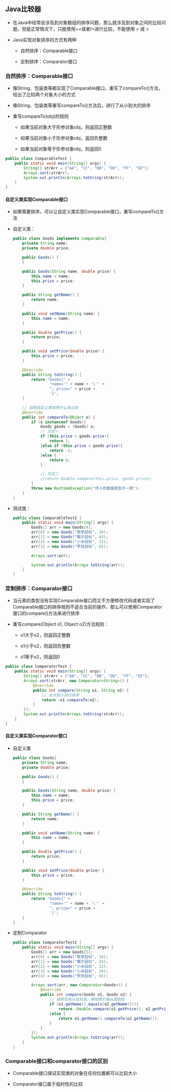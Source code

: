 ## Java比较器

- 在Java中经常会涉及到对象数组的排序问题，那么就涉及到对象之间的比较问题，但是正常情况下，只能使用==或者!=进行比较，不能使用 > 或 <

- Java实现对象排序的方式有两种
  
  - 自然排序：Comparable接口
  
  - 定制排序：Comparator接口

### 自然排序：Comparable接口

- 像String、包装类等都实现了Comparable接口，重写了compareTo()方法，给出了比较两个对象大小的方式

- 像String、包装类等重写compareTo()方法后，进行了从小到大的排序

- 重写compareTo(obj)的规则
  
  - 如果当前对象大于形参对象obj，则返回正整数
  
  - 如果当前对象小于形参对象obj，返回负整数
  
  - 如果当前对象等于形参对象obj，则返回0

```java
public class ComparableTest {
    public static void main(String[] args) {
        String[] strArr = {"AA", "CC", "BB", "DD", "FF", "EE"};
        Arrays.sort(strArr);
        System.out.println(Arrays.toString(strArr));
    }
}
```

#### 自定义类实现Comparable接口

- 如果需要排序，可以让自定义类实现Comparable接口，重写compareTo()方法

- 自定义类：
  
  ```java
  public class Goods implements Comparable{
      private String name;
      private double price;
  
      public Goods() {
      }
  
      public Goods(String name, double price) {
          this.name = name;
          this.price = price;
      }
  
      public String getName() {
          return name;
      }
  
      public void setName(String name) {
          this.name = name;
      }
  
      public double getPrice() {
          return price;
      }
  
      public void setPrice(double price) {
          this.price = price;
      }
  
      @Override
      public String toString() {
          return "Goods{" +
                  "name='" + name + '\'' +
                  ", price=" + price +
                  '}';
      }
  
      // 指明自定义类按照什么来比较
      @Override
      public int compareTo(Object o) {
          if (o instanceof Goods){
              Goods goods = (Goods) o;
              // 方式一
              if (this.price > goods.price){
                  return 1;
              }else if (this.price < goods.price){
                  return -1;
              }else {
                  return 0;
              }
  
              // 方式二
              //return Double.compare(this.price, goods.price);
          }
          throw new RuntimeException("传入的数据类型不一致");
      }
  }
  ```

- 测试类：
  
  ```java
  public class ComparableTest2 {
      public static void main(String[] args) {
          Goods[] arr = new Goods[4];
          arr[0] = new Goods("联想鼠标", 34);
          arr[1] = new Goods("戴尔鼠标", 43);
          arr[2] = new Goods("小米鼠标", 12);
          arr[3] = new Goods("罗技鼠标", 65);
  
          Arrays.sort(arr);
  
          System.out.println(Arrays.toString(arr));
      }
  }
  ```

### 定制排序：Comparator接口

- 当元素的类型没有实现Comparable接口而又不方便修改代码或者实现了Comparable接口的排序规则不适合当前的操作，那么可以使用Comparator接口的compare()方法来进行排序

- 重写compare(Object o1, Object o2)方法规则：
  
  - o1大于o2，则返回正整数
  
  - o1小于o2，则返回负整数
  
  - o1等于o2，则返回0

```java
public class ComparatorTest {
    public static void main(String[] args) {
        String[] strArr = {"AA", "CC", "BB", "DD", "FF", "EE"};
        Arrays.sort(strArr, new Comparator<String>() {
            @Override
            public int compare(String o1, String o2) {
                // 从大到小进行排序
                return -o1.compareTo(o2);
            }
        });
        System.out.println(Arrays.toString(strArr));
    }
}
```

#### 自定义类实现Comparator接口

- 自定义类
  
  ```java
  public class Goods{
      private String name;
      private double price;
  
      public Goods() {
      }
  
      public Goods(String name, double price) {
          this.name = name;
          this.price = price;
      }
  
      public String getName() {
          return name;
      }
  
      public void setName(String name) {
          this.name = name;
      }
  
      public double getPrice() {
          return price;
      }
  
      public void setPrice(double price) {
          this.price = price;
      }
  
      @Override
      public String toString() {
          return "Goods{" +
                  "name='" + name + '\'' +
                  ", price=" + price +
                  '}';
      }
  }
  ```

- 定制Comparator
  
  ```java
  public class ComparatorTest2 {
      public static void main(String[] args) {
          Goods[] arr = new Goods[5];
          arr[0] = new Goods("联想鼠标", 34);
          arr[1] = new Goods("戴尔鼠标", 43);
          arr[2] = new Goods("小米鼠标", 12);
          arr[3] = new Goods("小米鼠标", 34);
          arr[4] = new Goods("罗技鼠标", 65);
  
          Arrays.sort(arr, new Comparator<Goods>() {
              @Override
              public int compare(Goods o1, Goods o2) {
                  // 按照名称从低到高，再按照价格从高到低
                  if (o1.getName().equals(o2.getName())){
                      return -Double.compare(o1.getPrice(), o2.getPrice());
                  }else {
                      return o1.getName().compareTo(o2.getName());
                  }
              }
          });
          System.out.println(Arrays.toString(arr));
      }
  }
  ```

### Comparable接口和comparator接口的区别

- Comparable接口保证实现类的对象在任何位置都可以比较大小

- Comparator接口属于临时性的比较
